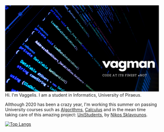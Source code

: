 ![Oh Hello there!](https://github.com/vagman/vagman/blob/master/banner_image.png)
Hi. I'm Vaggelis. I am a student in Informatics, University of Piraeus.

Allthough 2020 has been a crazy year, I'm working this summer on passing University courses such as [Algorithms](https://en.wikipedia.org/wiki/Algorithm), [Calculus](https://en.wikipedia.org/wiki/Calculus) and in the mean time taking care of this amazing project: [UniStudents](https://github.com/NickSklA/unistudents), by [Nikos Sklavounos](https://www.linkedin.com/in/nikos-sklavounos/).

[![Top Langs](https://github-readme-stats.vercel.app/api/top-langs/?username=vagman)](https://github.com/anuraghazra/github-readme-stats)

